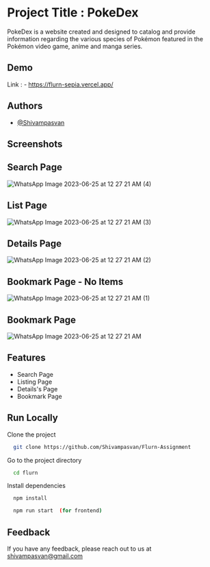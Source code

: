 
# Project Title : PokeDex 


PokeDex is a website created and designed to catalog and provide information regarding the various species of Pokémon featured in the Pokémon video game, anime and manga series.


## Demo
Link : - https://flurn-sepia.vercel.app/

## Authors

- [@Shivampasvan](https://github.com/Shivampasvan)

## Screenshots 

## Search Page

![WhatsApp Image 2023-06-25 at 12 27 21 AM (4)](https://github.com/Shivampasvan/Flurn-Assignment/assets/112854390/bc1a00df-4f59-4cf8-824b-0e96a6a00019)


## List Page

![WhatsApp Image 2023-06-25 at 12 27 21 AM (3)](https://github.com/Shivampasvan/Flurn-Assignment/assets/112854390/47eb7ae1-cf88-44ed-8aad-890730eb78c4)



## Details Page

![WhatsApp Image 2023-06-25 at 12 27 21 AM (2)](https://github.com/Shivampasvan/Flurn-Assignment/assets/112854390/443ad9dd-0f86-4c02-8df0-209332a5e754)

## Bookmark Page - No Items


![WhatsApp Image 2023-06-25 at 12 27 21 AM (1)](https://github.com/Shivampasvan/Flurn-Assignment/assets/112854390/37593319-6afb-4f5d-b67c-c4bbb9e69513)



## Bookmark Page

![WhatsApp Image 2023-06-25 at 12 27 21 AM](https://github.com/Shivampasvan/Flurn-Assignment/assets/112854390/0de4135a-cfd7-4271-a91c-a72355d43ff7)




## Features

- Search Page
- Listing Page
- Details's Page
- Bookmark Page


## Run Locally

Clone the project

```bash
  git clone https://github.com/Shivampasvan/Flurn-Assignment
```

Go to the project directory

```bash
  cd flurn
```

Install dependencies

```bash
  npm install
```

```bash
  npm run start  (for frontend)
```

## Feedback

If you have any feedback, please reach out to us at shivampasvan@gmail.com
